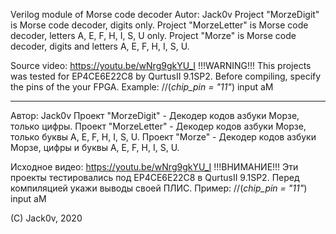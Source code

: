 Verilog module of Morse code decoder
Autor: Jack0v
Project "MorzeDigit" 	is Morse code decoder, digits only.
Project "MorzeLetter"	is Morse code decoder, letters A, E, F, H, I, S, U only.
Project "Morze"			is Morse code decoder, digits and letters A, E, F, H, I, S, U.

Source video: https://youtu.be/wNrg9gkYU_I
	!!!WARNING!!!
	This projects was tested for EP4CE6E22C8 by QurtusII 9.1SP2.
	Before compiling, specify the pins of the your FPGA. Example:
	//(*chip_pin = "11"*) input aM

---------------------------------

Автор: Jack0v
Проект "MorzeDigit" 	- Декодер кодов азбуки Морзе, только цифры.
Проект "MorzeLetter"	- Декодер кодов азбуки Морзе, только буквы A, E, F, H, I, S, U.
Проект "Morze"			- Декодер кодов азбуки Морзе, цифры и буквы A, E, F, H, I, S, U.

Исходное видео: https://youtu.be/wNrg9gkYU_I
	!!!ВНИМАНИЕ!!!
	Эти проекты тестировались под EP4CE6E22C8 в QurtusII 9.1SP2.
	Перед компиляцией укажи выводы своей ПЛИС. Пример:
	//(*chip_pin = "11"*) input aM

(C) Jack0v, 2020
